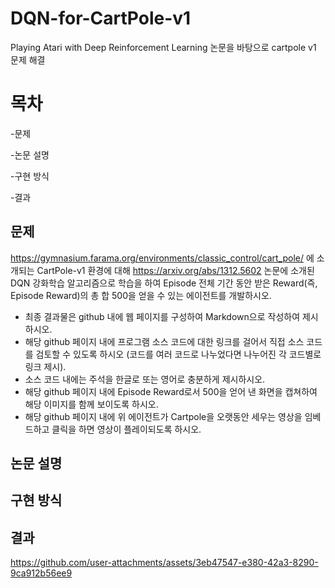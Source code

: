 # DQN-for-CartPole-v1
Playing Atari with Deep Reinforcement Learning 논문을 바탕으로 cartpole v1 문제 해결

# 목차
  -문제
  
  -논문 설명
  
  -구현 방식
  
  -결과

## 문제
https://gymnasium.farama.org/environments/classic_control/cart_pole/ 에 소개되는  CartPole-v1 환경에 대해  https://arxiv.org/abs/1312.5602 논문에 소개된  DQN 강화학습 알고리즘으로 학습을 하여
Episode 전체 기간 동안 받은 Reward(즉, Episode Reward)의 총 합 500을 얻을 수 있는 에이전트를 개발하시오.
- 최종 결과물은 github 내에 웹 페이지를 구성하여 Markdown으로 작성하여 제시하시오.
- 해당 github 페이지 내에 프로그램 소스 코드에 대한 링크를 걸어서 직접 소스 코드를 검토할 수 있도록 하시오 (코드를 여러 코드로 나누었다면 나누어진 각 코드별로 링크 제시).
- 소스 코드 내에는 주석을 한글로 또는 영어로 충분하게 제시하시오.
- 해당 github 페이지 내에 Episode Reward로서 500을 얻어 낸 화면을 캡쳐하여 해당 이미지를 함께 보이도록 하시오.
- 해당 github 페이지 내에 위 에이전트가  Cartpole을 오랫동안 세우는 영상을 임베드하고 클릭을 하면 영상이 플레이되도록 하시오.

## 논문 설명

## 구현 방식

## 결과

https://github.com/user-attachments/assets/3eb47547-e380-42a3-8290-9ca912b56ee9

